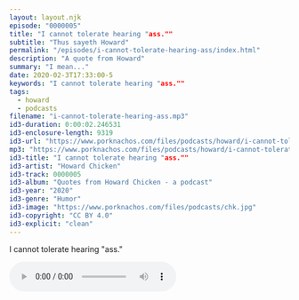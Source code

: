 ```yaml
---
layout: layout.njk
episode: "0000005"
title: "I cannot tolerate hearing "ass.""
subtitle: "Thus sayeth Howard"
permalink: "/episodes/i-cannot-tolerate-hearing-ass/index.html"
description: "A quote from Howard"
summary: "I mean..."
date: 2020-02-3T17:33:00-5
keywords: "I cannot tolerate hearing "ass.""
tags:
  - howard
  - podcasts
filename: "i-cannot-tolerate-hearing-ass.mp3"
id3-duration: 0:00:02.246531
id3-enclosure-length: 9319
id3-url: "https://www.porknachos.com/files/podcasts/howard/i-cannot-tolerate-hearing-ass.mp3"
mp3: "https://www.porknachos.com/files/podcasts/howard/i-cannot-tolerate-hearing-ass.mp3"
id3-title: "I cannot tolerate hearing "ass.""
id3-artist: "Howard Chicken"
id3-track: 0000005
id3-album: "Quotes from Howard Chicken - a podcast"
id3-year: "2020"
id3-genre: "Humor"
id3-image: "https://www.porknachos.com/files/podcasts/chk.jpg"
id3-copyright: "CC BY 4.0"
id3-explicit: "clean"
---
```

I cannot tolerate hearing "ass."

<audio controls>
  <source src="https://www.porknachos.com/files/podcasts/howard/i-cannot-tolerate-hearing-ass.mp3">
</audio>
